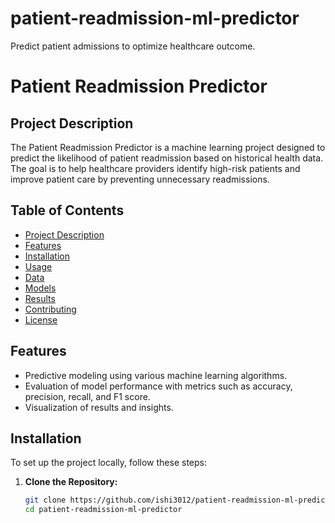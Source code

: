# patient-readmission-ml-predictor
Predict patient admissions to optimize healthcare outcome.
# Patient Readmission Predictor

## Project Description

The Patient Readmission Predictor is a machine learning project designed to predict the likelihood of patient readmission based on historical health data. The goal is to help healthcare providers identify high-risk patients and improve patient care by preventing unnecessary readmissions.

## Table of Contents

- [Project Description](#project-description)
- [Features](#features)
- [Installation](#installation)
- [Usage](#usage)
- [Data](#data)
- [Models](#models)
- [Results](#results)
- [Contributing](#contributing)
- [License](#license)

## Features

- Predictive modeling using various machine learning algorithms.
- Evaluation of model performance with metrics such as accuracy, precision, recall, and F1 score.
- Visualization of results and insights.

## Installation

To set up the project locally, follow these steps:

1. **Clone the Repository:**
   ```sh
   git clone https://github.com/ishi3012/patient-readmission-ml-predictor
   cd patient-readmission-ml-predictor
